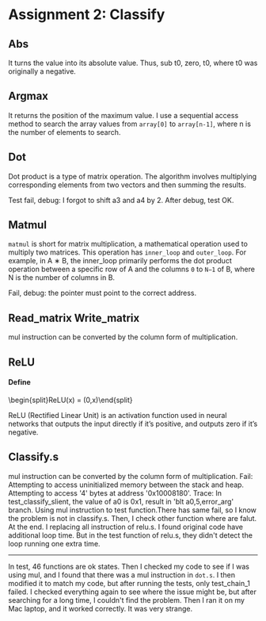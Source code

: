 # Assignment 2: Classify
## Abs
It turns the value into its absolute value. Thus, sub t0, zero, t0, where t0 was originally a negative.

## Argmax
It returns the position of the maximum value. I use a sequential access method to search the array values from `array[0]` to `array[n-1]`, where n is the number of elements to search.


## Dot
Dot product is a type of matrix operation. The algorithm involves multiplying corresponding elements from two vectors and then summing the results.

Test fail, debug: I forgot to shift a3 and a4 by 2.
After debug, test OK.

## Matmul
`matmul` is short for matrix multiplication, a mathematical operation used to multiply two matrices.
This operation has `inner_loop` and `outer_loop`.
For example, in A ∗ B, the inner_loop primarily performs the dot product operation between a specific row of A and the columns `0` to `N−1` of B, where N is the number of columns in B.

Fail, debug: the pointer must point to the correct address.

## Read_matrix Write_matrix
mul instruction can be converted by the column form of multiplication.

## ReLU
#### Define

\begin{split}ReLU(x) = (0,x)\end{split}

ReLU (Rectified Linear Unit) is an activation function used in neural networks that outputs the input directly if it’s positive, and outputs zero if it’s negative.

## Classify.s
mul instruction can be converted by the column form of multiplication.
Fail: Attempting to access uninitialized memory between the stack and heap. Attempting to access '4' bytes at address '0x10008180'.
Trace: In test_classify_slient, the value of a0 is 0x1, result in 'blt a0,5,error_arg' branch.
Using mul instruction to test function.There has same fail, so I know the problem is not in classify.s. Then, I check other function where are falut. At the end. I replacing all instruction of relu.s. I found original code have additional loop time. But in the test function of relu.s, they didn't detect the loop running one extra time.

---
In test, 46 functions are ok states. Then I checked my code to see if I was using mul, and I found that there was a mul instruction in `dot.s`. I then modified it to match my code, but after running the tests, only test_chain_1 failed. I checked everything again to see where the issue might be, but after searching for a long time, I couldn't find the problem. Then I ran it on my Mac laptop, and it worked correctly. It was very strange.